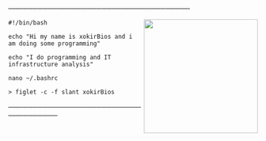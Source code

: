
─────────────────────────────────────
</p>


<img align='right' src="https://cdn.discordapp.com/avatars/673152664145625088/03e8161bc0a39a93297ee1d2c20ca263.png?size=4096" width="230">

```shell
#!/bin/bash

echo "Hi my name is xokirBios and i am doing some programming"

echo "I do programming and IT infrastructure analysis"

nano ~/.bashrc

> figlet -c -f slant xokirBios
```

─────────────────────────────────────




